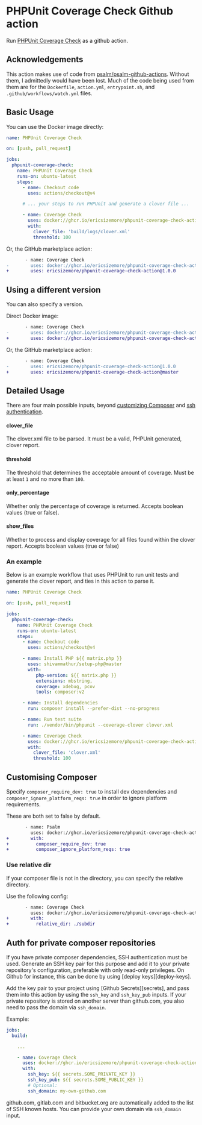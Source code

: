 # PHPUnit Coverage Check Github action

Run [PHPUnit Coverage Check](https://github.com/ericsizemore/phpunit-coverage-check) as a github action.

## Acknowledgements

This action makes use of code from [psalm/psalm-github-actions](https://github.com/psalm/psalm-github-actions). Without them, I admittedly would have been lost.
Much of the code being used from them are for the `Dockerfile`, `action.yml`, `entrypoint.sh`, and `.github/workflows/watch.yml` files.

## Basic Usage

You can use the Docker image directly:

```yaml
name: PHPUnit Coverage Check

on: [push, pull_request]

jobs:
  phpunit-coverage-check:
    name: PHPUnit Coverage Check
    runs-on: ubuntu-latest
    steps:
      - name: Checkout code
        uses: actions/checkout@v4

      # ... your steps to run PHPUnit and generate a clover file ...

      - name: Coverage Check
        uses: docker://ghcr.io/ericsizemore/phpunit-coverage-check-action
        with:
          clover_file: 'build/logs/clover.xml'
          threshold: 100

```

Or, the GitHub marketplace action:

```diff
       - name: Coverage Check
-        uses: docker://ghcr.io/ericsizemore/phpunit-coverage-check-action
+        uses: ericsizemore/phpunit-coverage-check-action@1.0.0
```

## Using a different version

You can also specify a version.

Direct Docker image:

```diff
       - name: Coverage Check
-        uses: docker://ghcr.io/ericsizemore/phpunit-coverage-check-action
+        uses: docker://ghcr.io/ericsizemore/phpunit-coverage-check-action:1.0.0
```

Or, the GitHub marketplace action:

```diff
       - name: Coverage Check
-        uses: ericsizemore/phpunit-coverage-check-action@1.0.0
+        uses: ericsizemore/phpunit-coverage-check-action@master
```

## Detailed Usage

There are four main possible inputs, beyond [customizing Composer](#customizing-composer) and [ssh authentication](#auth-for-private-composer-repositories).

#### clover_file

The clover.xml file to be parsed. It must be a valid, PHPUnit generated, clover report.

#### threshold

The threshold that determines the acceptable amount of coverage. Must be at least `1` and no more than `100`.

#### only_percentage

Whether only the percentage of coverage is returned. Accepts boolean values (true or false).

#### show_files

Whether to process and display coverage for all files found within the clover report. Accepts boolean values (true or false)


### An example

Below is an example workflow that uses PHPUnit to run unit tests and generate the clover report, and ties in this action to parse it.

```yaml
name: PHPUnit Coverage Check

on: [push, pull_request]

jobs:
  phpunit-coverage-check:
    name: PHPUnit Coverage Check
    runs-on: ubuntu-latest
    steps:
      - name: Checkout code
        uses: actions/checkout@v4

      - name: Install PHP ${{ matrix.php }}
        uses: shivammathur/setup-php@master
        with:
           php-version: ${{ matrix.php }}
           extensions: mbstring, 
           coverage: xdebug, pcov
           tools: composer:v2

      - name: Install dependencies
        run: composer install --prefer-dist --no-progress

      - name: Run test suite
        run: ./vendor/bin/phpunit --coverage-clover clover.xml

      - name: Coverage Check
        uses: docker://ghcr.io/ericsizemore/phpunit-coverage-check-action
        with:
          clover_file: 'clover.xml'
          threshold: 100

```

## Customising Composer

Specify `composer_require_dev: true` to install dev dependencies and `composer_ignore_platform_reqs: true` in order to ignore platform requirements.

These are both set to false by default.

```diff
       - name: Psalm
         uses: docker://ghcr.io/ericsizemore/phpunit-coverage-check-action
+        with:
+          composer_require_dev: true
+          composer_ignore_platform_reqs: true
```

### Use relative dir

If your composer file is not in the directory, you can specify the relative directory.

Use the following config:

```diff
       - name: Coverage Check
         uses: docker://ghcr.io/ericsizemore/phpunit-coverage-check-action
+        with:
+          relative_dir: ./subdir
```


Auth for private composer repositories
-------------------------------
If you have private composer dependencies, SSH authentication must be used. Generate an SSH key pair for this purpose and add it to your private repository's configuration, preferable with only read-only privileges. On Github for instance, this can be done by using [deploy keys][deploy-keys].

Add the key pair to your project using  [Github Secrets][secrets], and pass them into this action by using the `ssh_key` and `ssh_key_pub` inputs. If your private repository is stored on another server than github.com, you also need to pass the domain via `ssh_domain`.

Example:

```yaml
jobs:
  build:

    ...

    - name: Coverage Check
      uses: docker://ghcr.io/ericsizemore/phpunit-coverage-check-action
      with:
        ssh_key: ${{ secrets.SOME_PRIVATE_KEY }}
        ssh_key_pub: ${{ secrets.SOME_PUBLIC_KEY }}
        # Optional:
        ssh_domain: my-own-github.com 
```

github.com, gitlab.com and bitbucket.org are automatically added to the list of SSH known hosts. You can provide your own domain via `ssh_domain` input.
